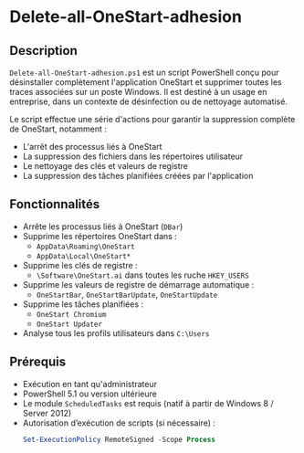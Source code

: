 # Delete-all-OneStart-adhesion

## Description

`Delete-all-OneStart-adhesion.ps1` est un script PowerShell conçu pour désinstaller complètement l'application OneStart et supprimer toutes les traces associées sur un poste Windows. Il est destiné à un usage en entreprise, dans un contexte de désinfection ou de nettoyage automatisé.

Le script effectue une série d'actions pour garantir la suppression complète de OneStart, notamment :

- L'arrêt des processus liés à OneStart
- La suppression des fichiers dans les répertoires utilisateur
- Le nettoyage des clés et valeurs de registre
- La suppression des tâches planifiées créées par l'application

## Fonctionnalités

- Arrête les processus liés à OneStart (`DBar`)
- Supprime les répertoires OneStart dans :
  - `AppData\Roaming\OneStart`
  - `AppData\Local\OneStart*`
- Supprime les clés de registre :
  - `\Software\OneStart.ai` dans toutes les ruche `HKEY_USERS`
- Supprime les valeurs de registre de démarrage automatique :
  - `OneStartBar`, `OneStartBarUpdate`, `OneStartUpdate`
- Supprime les tâches planifiées :
  - `OneStart Chromium`
  - `OneStart Updater`
- Analyse tous les profils utilisateurs dans `C:\Users`

## Prérequis

- Exécution en tant qu'administrateur
- PowerShell 5.1 ou version ultérieure
- Le module `ScheduledTasks` est requis (natif à partir de Windows 8 / Server 2012)
- Autorisation d’exécution de scripts (si nécessaire) :
  ```powershell
  Set-ExecutionPolicy RemoteSigned -Scope Process
